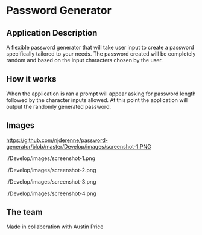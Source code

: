 # Password Generator

## Application Description

A flexible password generator that will take user input to create a password specifically tailored to your needs. The password created will be completely random and based on the input characters chosen by the user.

## How it works

When the application is ran a prompt will appear asking for password length followed by the character inputs allowed. At this point the application will output the randomly generated password.

## Images

https://github.com/njderenne/password-generator/blob/master/Develop/images/screenshot-1.PNG

./Develop/images/screenshot-1.png

./Develop/images/screenshot-2.png

./Develop/images/screenshot-3.png

./Develop/images/screenshot-4.png

## The team

Made in collaberation with Austin Price
